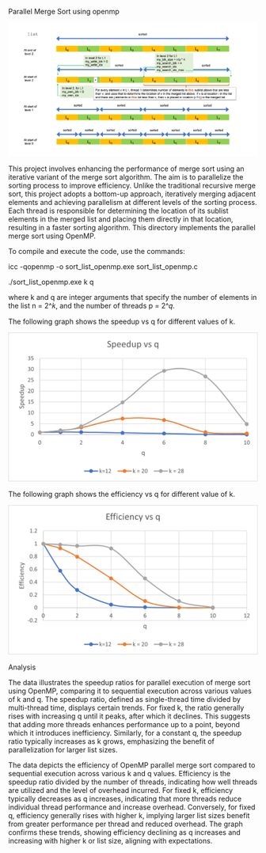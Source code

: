 Parallel Merge Sort using openmp

![Parallel Merge Sort](https://github.com/susavlsh10/Parallel-Computing/blob/main/images/MergeSort.png)

This project involves enhancing the performance of merge sort using an iterative variant of the merge sort algorithm. The aim is to parallelize the sorting process to improve efficiency. Unlike the traditional recursive merge sort, this project adopts a bottom-up approach, iteratively merging adjacent elements and achieving parallelism at different levels of the sorting process. Each thread is responsible for determining the location of its sublist elements in the merged list and placing them directly in that location, resulting in a faster sorting algorithm. This directory implements the parallel merge sort using OpenMP.


To compile and execute the code, use the commands:

icc -qopenmp -o sort_list_openmp.exe sort_list_openmp.c

./sort_list_openmp.exe k q

where k and q are integer arguments that specify the number of elements in the list n = 2^𝑘, and the number of threads p = 2^𝑞.


The following graph shows the speedup vs q for different values of k.

![speedup vs q](https://github.com/susavlsh10/Parallel-Computing/blob/main/Parallel%20Merge%20Sort%20using%20openmp/Speedup.png)

The following graph shows the efficiency vs q for different value of k.

![efficiency vs q](https://github.com/susavlsh10/Parallel-Computing/blob/main/Parallel%20Merge%20Sort%20using%20openmp/Efficiency.png)

Analysis

The data illustrates the speedup ratios for parallel execution of merge sort using OpenMP, comparing it to sequential execution across various values of k and q. The speedup ratio, defined as single-thread time divided by multi-thread time, displays certain trends. For fixed k, the ratio generally rises with increasing q until it peaks, after which it declines. This suggests that adding more threads enhances performance up to a point, beyond which it introduces inefficiency. Similarly, for a constant q, the speedup ratio typically increases as k grows, emphasizing the benefit of parallelization for larger list sizes. 

The data depicts the efficiency of OpenMP parallel merge sort compared to sequential execution across various k and q values. Efficiency is the speedup ratio divided by the number of threads, indicating how well threads are utilized and the level of overhead incurred. For fixed k, efficiency typically decreases as q increases, indicating that more threads reduce individual thread performance and increase overhead. Conversely, for fixed q, efficiency generally rises with higher k, implying larger list sizes benefit from greater performance per thread and reduced overhead. The graph confirms these trends, showing efficiency declining as q increases and increasing with higher k or list size, aligning with expectations.





